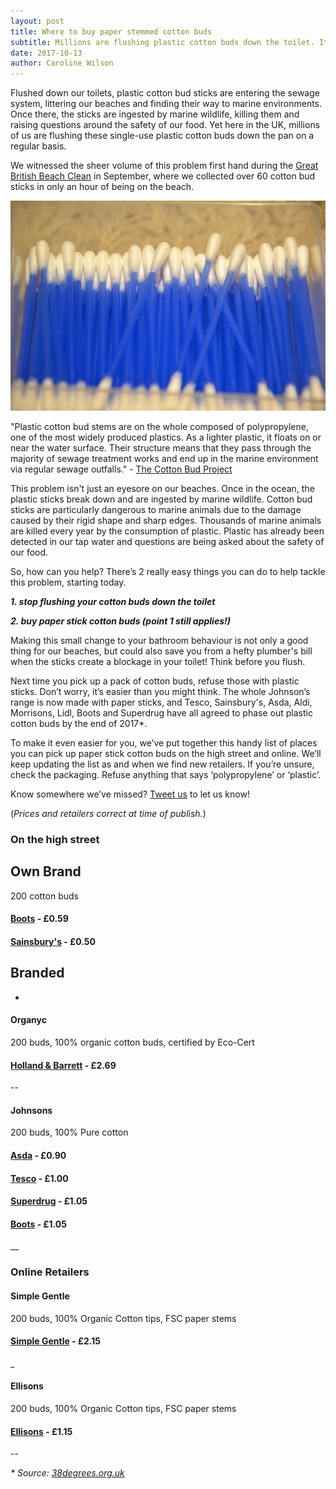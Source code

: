 ```yaml
---
layout: post
title: Where to buy paper stemmed cotton buds
subtitle: Millions are flushing plastic cotton buds down the toilet. It’s time to stop.
date: 2017-10-13
author: Caroline Wilson
---
```

[gbbc]: http://www.statusrow.com/2017/09/16/thorpe-bay-beach-clean.html
[tcbp]: https://www.cottonbudproject.org.uk/how-they-get-there.html
[38deg]: https://you.38degrees.org.uk/petitions/switch-the-stick
[twitter]: https://twitter.com/StatusRow
[boots]: http://www.boots.com/boots-baby-cototn-buds-box-200-10230472
[sainos]: https://www.sainsburys.co.uk/webapp/wcs/stores/servlet/ProductDisplay?msg=&catalogId=10123&productId=95960&langId=44&storeId=10151&krypto=QTTfAVcTzOG21L9S6fxhfdLruAyZRTHmUrCD5YWw%2FTCidKAqnFRX34LAMaHS%2BtkCOtxoPQ5fB3zmJAYTqA9n1C5Ex6hsJEYVqKt4iWN8PkfTaWxo55omiIO8YVI56V9M01XlHO2L%2FpJ5hCOnBbXeeAreh7olDau1idsv6oQDPsWFYKfDs5F%2Fr5siD5A%2BPe4A%2BV%2B18sBgAFsMVk7uMgjVNiviw2ZYyoL6KnpoyyddN%2BE%3D&ddkey=http%3Agb%2Fgroceries%2Fsainsburys-cosmetic-cotton-buds-x200
[hb]: http://www.hollandandbarrett.com/shop/product/organyc-beauty-organic-cotton-buds-60014072?skuid=014072
[tesco]: https://www.tesco.com/groceries/product/details/?id=255295305
[asda]: https://groceries.asda.com/product/baby-skincare/johnsons-cotton-buds/1000000440174
[superdrug]: https://www.superdrug.com/Baby/Baby-Toiletries/Cotton-Wool/Cotton-Wool-Buds/Johnson-%26-Johnson-Cotton-Buds-x-200/p/24620
[boots_johnsons]: http://www.boots.com/johnsons-baby-cotton-buds-1-x-200-drum-10002499
[sg]: https://www.simplygentle.co.uk/product-page/simply-gentle-organic-buds
[ellisons]: https://www.ellisons.co.uk/beauty-essentials-cotton-buds-paper-stem-200.html

Flushed down our toilets, plastic cotton bud sticks are entering the sewage system, littering our beaches and finding their way to marine environments. Once there, the sticks are ingested by marine wildlife, killing them and raising questions around the safety of our food. Yet here in the UK, millions of us are flushing these single-use plastic cotton buds down the pan on a regular basis.

We witnessed the sheer volume of this problem first hand during the [Great British Beach Clean][gbbc] in September, where we collected over 60 cotton bud sticks in only an hour of being on the beach.

![Plastic cotton buds](/assets/images/blogs/paper_cotton_buds/plastic_cotton_buds.jpg)

  "Plastic cotton bud stems are on the whole composed of polypropylene, one of the most widely produced plastics. As a lighter plastic, it floats on or near the water surface. Their structure means that they pass through the majority of sewage treatment works and end up in the marine environment via regular sewage outfalls." - [The Cotton Bud Project][tcbp]

This problem isn't just an eyesore on our beaches. Once in the ocean, the plastic sticks break down and are ingested by marine wildlife. Cotton bud sticks are particularly dangerous to marine animals due to the damage caused by their rigid shape and sharp edges. Thousands of marine animals are killed every year by the consumption of plastic. Plastic has already been detected in our tap water and questions are being asked about the safety of our food.

So, how can you help? There’s 2 really easy things you can do to help tackle this problem, starting today.

  __*1. stop flushing your cotton buds down the toilet*__

  __*2. buy paper stick cotton buds (point 1 still applies!)*__


Making this small change to your bathroom behaviour is not only a good thing for our beaches, but could also save you from a hefty plumber's bill when the sticks create a blockage in your toilet! Think before you flush.

Next time you pick up a pack of cotton buds, refuse those with plastic sticks. Don’t worry, it’s easier than you might think. The whole Johnson’s range is now made with paper sticks, and Tesco, Sainsbury's, Asda, Aldi, Morrisons, Lidl, Boots and Superdrug have all agreed to phase out plastic cotton buds by the end of 2017*.

To make it even easier for you, we’ve put together this handy list of places you can pick up paper stick cotton buds on the high street and online. We’ll keep updating the list as and when we find new retailers. If you’re unsure, check the packaging. Refuse anything that says ‘polypropylene’ or ‘plastic’.


Know somewhere we’ve missed? [Tweet us][twitter] to let us know!

(_Prices and retailers correct at time of publish._)

### On the high street

## Own Brand
200 cotton buds

#### [Boots][boots] -  £0.59
#### [Sainsbury's][sainos] - £0.50

## Branded
-
#### Organyc
200 buds, 100% organic cotton buds, certified by Eco-Cert
#### [Holland &amp; Barrett][hb] - £2.69

--  
#### Johnsons

200 buds, 100% Pure cotton

#### [Asda][asda] - £0.90
#### [Tesco][tesco] - £1.00
#### [Superdrug][superdrug] - £1.05
#### [Boots][boots_johnsons] - £1.05

__
### Online Retailers

#### Simple Gentle
200 buds, 100% Organic Cotton tips, FSC paper stems
#### [Simple Gentle][sg] - £2.15

_

#### Ellisons
200 buds, 100% Organic Cotton tips, FSC paper stems
#### [Ellisons][ellisons] - £1.15

--

_* Source: [38degrees.org.uk][38deg]_
